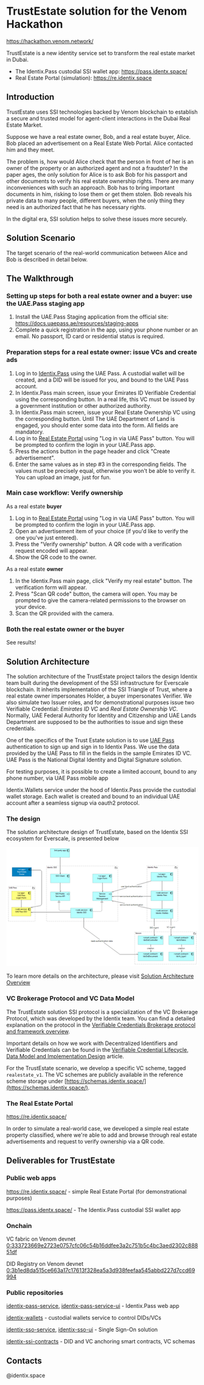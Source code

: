 # TrustEstate solution for the Venom Hackathon 

https://hackathon.venom.network/

TrustEstate is a new identity service set to transform the real estate market in Dubai.

- The Identix.Pass custodial SSI wallet app: https://pass.identx.space/
- Real Estate Portal (simulation): https://re.identix.space


## Introduction

TrustEstate uses SSI technologies backed by Venom blockchain to establish
a secure and trusted model for agent-client interactions in the Dubai Real Estate Market.

Suppose we have a real estate owner, Bob, and a real estate buyer, Alice. Bob placed an advertisement
on a Real Estate Web Portal. Alice contacted him and they meet.

The problem is, how would Alice check that the person in front of her is an owner 
of the property or an authorized agent and not a fraudster? In the paper ages, the only solution for Alice is to ask Bob for his passport
and other documents to verify his real estate ownership rights. There are many inconveniences with such an approach.
Bob has to bring important documents in him, risking to lose them or get them stolen. 
Bob reveals his private data to many people, different buyers, when the only thing they need is an authorized fact that he has necessary rights.

In the digital era, SSI solution helps to solve these issues more securely.

## Solution Scenario

The target scenario of the real-world communication between Alice and Bob is described in detail below.

## The Walkthrough

### Setting up steps for both a real estate owner and a buyer: use the UAE.Pass staging app

1. Install the UAE.Pass Staging application from the official site: https://docs.uaepass.ae/resources/staging-apps
2. Complete a quick registration in the app, using your phone number or an email. No passport, ID card or residential status is required.

### Preparation steps for a real estate owner: issue VCs and create ads
1. Log in to [Identix.Pass](https://pass.identix.space/) using the UAE Pass. A custodial wallet will be created, and a DID will be issued for you, and bound to the UAE Pass account.
2. In Identix.Pass main screen, issue your Emirates ID Verifiable Credential using the corresponding button. In a real life, this VC must be issued by a government institution or other authorized authority.
3. In Identix.Pass main screen, issue your Real Estate Ownership VC using the corresponding button. Until The UAE Department of Land is engaged, you should enter some data into the form. All fields are mandatory.
4. Log in to [Real Estate Portal](https://re.identix.space/) using "Log in via UAE Pass" button. You will be prompted to confirm the login in your UAE.Pass app.
5. Press the actions button in the page header and click "Create advertisement".
6. Enter the same values as in step #3 in the corresponding fields. The values must be precisely equal, otherwise you won't be able to verify it. You can upload an image, just for fun.

### Main case workflow: Verify ownership
As a real estate **buyer**

1. Log in to [Real Estate Portal](https://re.identix.space/) using "Log in via UAE Pass" button. You will be prompted to confirm the login in your UAE.Pass app.
2. Open an advertisement item of your choice (if you'd like to verify the one you've just entered).
3. Press the "Verify ownership" button. A QR code with a verification request encoded will appear.
4. Show the QR code to the owner.

As a real estate **owner**
1. In the Identix.Pass main page, click "Verify my real estate" button. The verification form will appear.
2. Press "Scan QR code" button, the camera will open. You may be prompted to give the camera-related permissions to the browser on your device.
3. Scan the QR provided with the camera.

### Both the real estate owner or the buyer
See results!

## Solution Architecture

The solution architecture of the TrustEstate project tailors the design Identix team built during the development 
of the SSI infrastructure for Everscale blockchain. It inherits implementation of the SSI Triangle of Trust, 
where a real estate owner impersonates Holder, a buyer impersonates Verifier. We also simulate two Issuer roles, 
and for demonstrational purposes issue two Verifiable Credential: *Emirates ID VC* and *Real Estate Ownership VC*. 
Normally, UAE Federal Authority for Identity and Citizenship and UAE Lands Department are supposed to be 
the authorities to issue and sign these credentials.

One of the specifics of the Trust Estate solution is to use [UAE Pass](https://www.digitaldubai.ae/apps-services/details/uae-pass) 
authentication to sign up and sign in to Identix Pass. We use the data provided by the UAE Pass to fill in the fields in the sample Emirates ID VC.
UAE Pass is the National Digital Identity and Digital Signature solution. 

For testing purposes, it is possible to create a limited account, bound to any phone number, via UAE Pass mobile app

Identix.Wallets service under the hood of Identix.Pass provide the custodial wallet storage. Each wallet is created and bound to 
an individual UAE account after a seamless signup via oauth2 protocol.

### The design
The solution architecture design of TrustEstate, based on the Identix SSI ecosystem for Everscale, is presented below

![TrustEstate solution architecture](img/sol-arch.png)

To learn more details on the architecture, please visit [Solution Architecture Overview](https://github.com/identix-space/everscale-ssi-contest-stage4/blob/master/docs/stage4-solution-arch.md)

### VC Brokerage Protocol and VC Data Model

The TrustEstate solution SSI protocol is a specialization of the VC Brokerage Protocol, which was developed by the Identix team.
You can find a detailed explanation on the protocol in the [Verifiable Credentials Brokerage protocol and framework overview](https://github.com/identix-space/everscale-ssi-contest-stage4/blob/master/docs/vc-brokerage-overview.md).

Important details on how we work with Decentralized Identifiers and Verifiable Credentials can be found in the 
[Verifiable Credential Lifecycle, Data Model and Implementation Design](https://github.com/identix-space/everscale-ssi-contest-stage4/blob/master/docs/vc-data-model.md)
article.

For the TrustEstate scenario, we develop a specific VC scheme, tagged `realestate_v1`.
The VC schemes are publicly available in the reference scheme storage under [https://schemas.identix.space/](https://schemas.identix.space/).

### The Real Estate Portal

https://re.identix.space/

In order to simulate a real-world case, we developed a simple real estate property classified, where we're able to add and browse 
through real estate advertisements and request to verify ownership via a QR code.

## Deliverables for TrustEstate

### Public web apps

https://re.identix.space/ - simple Real Estate Portal (for demonstrational purposes)

https://pass.identx.space/ - The Identix.Pass custodial SSI wallet app

### Onchain

VC fabric on Venom devnet [0:333723669e2723e0757cfc06c54b16ddfee3a2c751b5c4bc3aed2302c88851df](https://devnet.venomscan.com/accounts/0:333723669e2723e0757cfc06c54b16ddfee3a2c751b5c4bc3aed2302c88851df)

DID Registry on Venom devnet [0:3b1ed8da515ce663a17c17613f328ea5a3d938feefaa545abbd227d7ccd69994](https://devnet.venomscan.com/accounts/0:3b1ed8da515ce663a17c17613f328ea5a3d938feefaa545abbd227d7ccd69994)


### Public repositories
[identix-pass-service](https://github.com/identix-space/identix-pass-service), [identix-pass-service-ui](https://github.com/identix-space/identix-pass-service-ui) - Identix.Pass web app 

[identix-wallets](https://github.com/identix-space/identix-wallets) - custodial wallets service to control DIDs/VCs

[identix-sso-service](https://github.com/identix-space/identix-sso-service), [identix-sso-ui](https://github.com/identix-space/identix-sso-ui) - Single Sign-On solution

[identix-ssi-contracts](https://github.com/identix-space/identix-ssi-contracts) - DID and VC anchoring smart contracts, VC schemas


## Contacts

@identix.space
